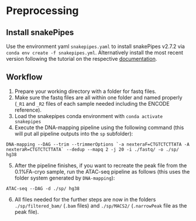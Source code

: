 # Preprocessing

## Install snakePipes

Use the environment yaml `snakepipes.yaml` to install snakePipes v2.7.2 via `conda env create -f snakepipes.yml`. Alternatively install the most recent version following the tutorial on the respective [documentation](https://snakepipes.readthedocs.io/en/stable/content/setting_up.html#installing-conda).

## Workflow

1. Prepare your working directory with a folder for fastq files.
2. Make sure the fastq files are all within one folder and named properly (`_R1` and `_R2` files of each sample needed including the ENCODE reference).
3. Load the snakepipes conda environment with `conda activate snakepipes`
4. Execute the DNA-mapping pipeline using the following command (this will put all pipeline outputs into the `sp` subfolder):
```
DNA-mapping --DAG --trim --trimmerOptions `-a nexteraF=CTGTCTCTTATA -A nexteraR=CTGTCTCTTATA` --dedup --mapq 2 -j 20 -i ./fastq/ -o ./sp/ hg38
```
5. After the pipeline finishes, if you want to recreate the peak file from the 0.1%FA-cryo sample, run the ATAC-seq pipeline as follows (this uses the folder system generated by `DNA-mapping`):
```
ATAC-seq --DAG -d ./sp/ hg38
```
6. All files needed for the further steps are now in the folders `./sp/filtered_bam/` (`.bam` files) and `./sp/MACS2/` (`.narrowPeak` file as the peak file).
